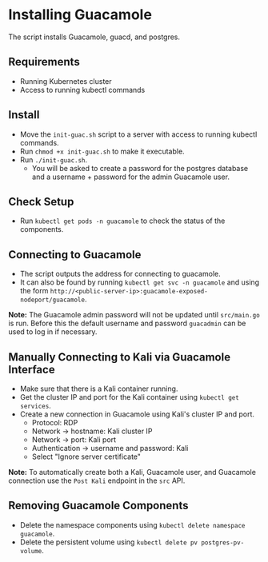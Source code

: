 # Installing Guacamole

The script installs Guacamole, guacd, and postgres. 

## Requirements
- Running Kubernetes cluster
- Access to running kubectl commands

## Install
- Move the `init-guac.sh` script to a server with access to running kubectl commands.
- Run `chmod +x init-guac.sh` to make it executable.
- Run `./init-guac.sh`.
    - You will be asked to create a password for the postgres database and a username + password for the admin Guacamole user.

## Check Setup
- Run `kubectl get pods -n guacamole` to check the status of the components. 

## Connecting to Guacamole
- The script outputs the address for connecting to guacamole. 
- It can also be found by running `kubectl get svc -n guacamole` and using the form `http://<public-server-ip>:guacamole-exposed-nodeport/guacamole`.

**Note:** The Guacamole admin password will not be updated until `src/main.go` is run. Before this the default username and password `guacadmin` can be used to log in if necessary.

## Manually Connecting to Kali via Guacamole Interface
- Make sure that there is a Kali container running. 
- Get the cluster IP and port for the Kali container using `kubectl get services`.
- Create a new connection in Guacamole using Kali's cluster IP and port. 
  - Protocol: RDP
  - Network -> hostname: Kali cluster IP
  - Network -> port: Kali port
  - Authentication -> username and password: Kali
  - Select "Ignore server certificate"

**Note:** To automatically create both a Kali, Guacamole user, and Guacamole connection use the `Post Kali` endpoint in the `src` API.

## Removing Guacamole Components
- Delete the namespace components using `kubectl delete namespace guacamole`.
- Delete the persistent volume using `kubectl delete pv postgres-pv-volume`.